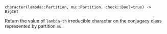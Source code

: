 ```
character(lambda::Partition, mu::Partition, check::Bool=true) -> BigInt
```

Return the value of `lambda-th` irreducible character on the conjugacy class represented by partition `mu`.
